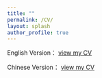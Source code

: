 ```yaml
---
title: ""
permalink: /CV/
layout: splash
author_profile: true
---
```

English Version： [view my CV](https://7975-yuncloudbase-3gjjau1z01988797-1305251770.tcb.qcloud.la/%E5%BE%90%E8%94%9A%E4%BA%91%20Paul%2020200814.pdf?sign=7ccc6b03c8da4e2127be1b5e8658986d&t=1615870662)

Chinese Version： [view my CV](https://7975-yuncloudbase-3gjjau1z01988797-1305251770.tcb.qcloud.la/%E5%BE%90%E8%94%9A%E4%BA%91%20Paul%2020200814.pdf?sign=7ccc6b03c8da4e2127be1b5e8658986d&t=1615870662)
